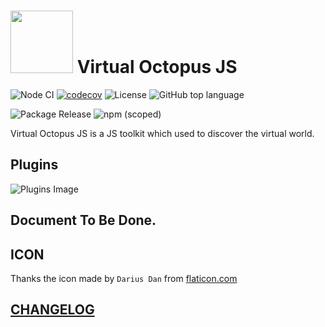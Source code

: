 


# <img src="https://res.cloudinary.com/digf90pwi/image/upload/v1582868666/octopus_waphnu.png" width="100px"> Virtual Octopus JS


![Node CI](https://github.com/VirtualOctopus/VirtualOctopusJS/workflows/Node%20CI/badge.svg)
[![codecov](https://codecov.io/gh/VirtualOctopus/VirtualOctopusJS/branch/master/graph/badge.svg)](https://codecov.io/gh/VirtualOctopus/VirtualOctopusJS)
![License](https://img.shields.io/npm/l/@virtualoctopusjs/virtualoctopusjs)
![GitHub top language](https://img.shields.io/github/languages/top/virtualoctopus/virtualoctopusjs)

![Package Release](https://github.com/VirtualOctopus/VirtualOctopusJS/workflows/Package%20Release/badge.svg)
![npm (scoped)](https://img.shields.io/npm/v/@virtualoctopusjs/virtualoctopusjs)

Virtual Octopus JS is a JS toolkit which used to discover the virtual world.

## Plugins

![Plugins Image](https://res.cloudinary.com/digf90pwi/image/upload/v1582864445/VOJS_COMPONENTS_jdohj5.png)

## Document To Be Done.

## ICON

Thanks the icon made by `Darius Dan` from [flaticon.com](https://www.flaticon.com)


## [CHANGELOG](./CHANGELOG.md)